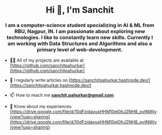 <h1 align="center">Hi 👋, I'm Sanchit</h1>
<h3 align="center">I am a computer-science student specializing in AI & ML from RBU, Nagpur, IN. I am passionate about exploring new technologies. I like to constantly learn new skills. Currently I am working with Data Structures and Algorithms and also a primary level of web-development.</h3>

- 👨‍💻 All of my projects are available at [https://github.com/sanchitpahurkar](https://github.com/sanchitpahurkar)

- 📝 I regularly write articles on [https://sanchitpahurkar.hashnode.dev/](https://sanchitpahurkar.hashnode.dev/)

- 📫 How to reach me **sanchit.pahurkar@gmail.com**

- 📄 Know about my experiences [https://drive.google.com/file/d/10dFzjdavusHHM10eI0hJ2NH8_ovtNWjy/view?usp=sharing](https://drive.google.com/file/d/10dFzjdavusHHM10eI0hJ2NH8_ovtNWjy/view?usp=sharing)



